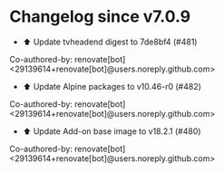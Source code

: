 # Changelog since v7.0.9
- ⬆️ Update tvheadend digest to 7de8bf4 (#481)

Co-authored-by: renovate[bot] <29139614+renovate[bot]@users.noreply.github.com> 
- ⬆️ Update Alpine packages to v10.46-r0 (#482)

Co-authored-by: renovate[bot] <29139614+renovate[bot]@users.noreply.github.com> 
- ⬆️ Update Add-on base image to v18.2.1 (#480)

Co-authored-by: renovate[bot] <29139614+renovate[bot]@users.noreply.github.com> 
